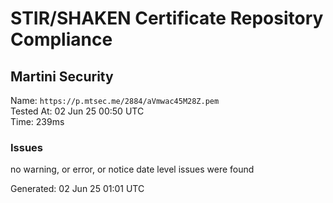 # STIR/SHAKEN Certificate Repository Compliance

## Martini Security

Name: `https://p.mtsec.me/2884/aVmwac45M28Z.pem`\
Tested At: 02 Jun 25 00:50 UTC\
Time: 239ms

### Issues

no warning, or error, or notice date level issues were found

Generated: 02 Jun 25 01:01 UTC